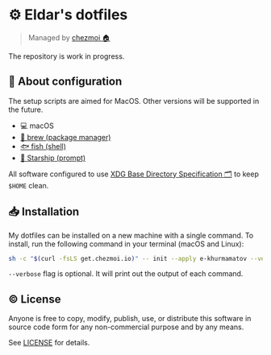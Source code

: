 # ⚙️ Eldar's dotfiles

> Managed by [chezmoi 🏠][chezmoi]

The repository is work in progress.

## 🔎 About configuration

The setup scripts are aimed for MacOS. Other versions will be supported in the future.

- 💻 macOS
- [🍺 brew (package manager)][brew]
- [🐟 fish (shell)][fish-shell]
- [🚀 Starship (prompt)][starship]

All software configured to use [XDG Base Directory Specification 🗂️][xdg-spec] to keep `$HOME` clean.

## 📥 Installation

My dotfiles can be installed on a new machine with a single command. To install, run the following command in your terminal (macOS and Linux):

```sh
sh -c "$(curl -fsLS get.chezmoi.io)" -- init --apply e-khurmamatov --verbose
```

`--verbose` flag is optional. It will print out the output of each command.

## ©️ License

Anyone is free to copy, modify, publish, use, or distribute this software in source code form for any non-commercial purpose and by any means.

See [LICENSE](LICENSE) for details.

<!-- External links -->
[chezmoi]: https://www.chezmoi.io/
[brew]: https://brew.sh/
[fish-shell]: https://fishshell.com/
[starship]: https://starship.rs/
[xdg-spec]: https://wiki.archlinux.org/title/XDG_Base_Directory
